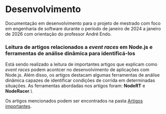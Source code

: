 # Desenvolvimento

Documentação em desenvolvimento para o projeto de mestrado com foco em engenharia de software durante o período de janeiro de 2024 a janeiro de 2026 com orientação do professor André Endo.

### Leitura de artigos relacionados a _event races_ em Node.js e ferramentas de análise dinâmica para identificá-los

Está sendo realizado a leitura de importantes artigos que explicam como _event races_ podem acontcer no desenvolvimento de aplicações com Node.js. Além disso, os artigos destacam algumas ferramentas de análise dinâmica capazes de identificar condições de corrida em determinadas situações. As ferramentas abordadas nos artigos foram: **NodeRT** e **NodeRacer**.\

Os artigos mencionados podem ser encontrados na pasta [Artigos importantes](https://github.com/caio-ireno/Desenvolvimento-Mestrado).
